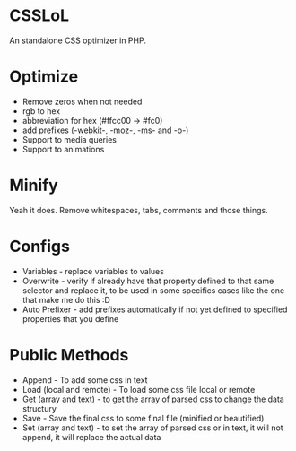 # CSSLoL

An standalone CSS optimizer in PHP.

# Optimize
  - Remove zeros when not needed
  - rgb to hex
  - abbreviation for hex (#ffcc00 -> #fc0) 
  - add prefixes (-webkit-, -moz-, -ms- and -o-)
- Support to media queries
- Support to animations

# Minify
Yeah it does. Remove whitespaces, tabs, comments and those things.

# Configs
-	Variables  - replace variables to values
-	Overwrite - verify if already have that property defined to that same selector and replace it, to be used in some specifics cases like the one that make me do this  :D 
- Auto Prefixer - add prefixes automatically if not yet defined to specified properties that you define 



# Public Methods
- Append - To add some css in text
-	Load (local and remote) - To load some css file local or remote
- Get (array and text) - to get the array of parsed css to change the data structury 
-	Save - Save the final css to some final file (minified or beautified)
- Set (array and text) - to set the array of parsed css or in text, it will not append, it will replace the actual data

